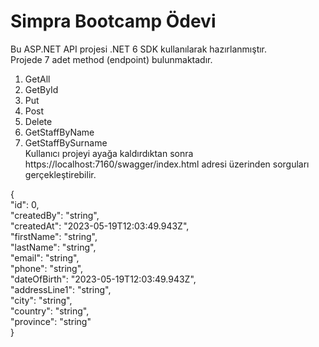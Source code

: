 
# Simpra Bootcamp Ödevi

Bu ASP.NET API projesi .NET 6 SDK kullanılarak hazırlanmıştır. \
Projede 7 adet method (endpoint) bulunmaktadır.
1) GetAll
2) GetById
3) Put
4) Post
5) Delete 
6) GetStaffByName
7) GetStaffBySurname
\
Kullanıcı projeyi ayağa kaldırdıktan sonra https://localhost:7160/swagger/index.html adresi üzerinden sorguları gerçekleştirebilir.

{\
  "id": 0,\
  "createdBy": "string",\
  "createdAt": "2023-05-19T12:03:49.943Z",\
  "firstName": "string",\
  "lastName": "string",\
  "email": "string",\
  "phone": "string",\
  "dateOfBirth": "2023-05-19T12:03:49.943Z",\
  "addressLine1": "string",\
  "city": "string",\
  "country": "string",\
  "province": "string"\
}